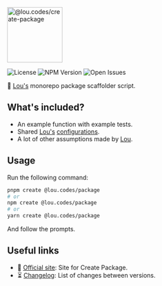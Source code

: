 <img id="logo" alt="@lou.codes/create-package" src="https://lou.codes/logos/lou_codes_create_package.svg" height="128" />

![License][license-badge] ![NPM Version][npm-version-badge]
![Open Issues][open-issues-badge]

🚧 [Lou's][lou.codes] monorepo package scaffolder script.

## What's included?

-   An example function with example tests.
-   Shared [Lou's][lou.codes] [configurations][lou.codes-configs].
-   A lot of other assumptions made by [Lou][lou.codes].

## Usage

Run the following command:

```bash
pnpm create @lou.codes/package
# or
npm create @lou.codes/package
# or
yarn create @lou.codes/package
```

And follow the prompts.

## Useful links

-   📝 [Official site][site]: Site for Create Package.
-   ⏳ [Changelog][changelog]: List of changes between versions.

<!-- Reference -->

[changelog]:
	https://github.com/loucyx/lou.codes/blob/main/packages/@lou.codes/create-package/CHANGELOG.md
[license-badge]:
	https://img.shields.io/npm/l/@lou.codes/create-package.svg?label=License&labelColor=666&color=0a8
[npm-version-badge]:
	https://img.shields.io/npm/v/@lou.codes/create-package.svg?label=NPM+Version&labelColor=666&color=0a8
[open-issues-badge]:
	https://img.shields.io/github/issues/loucyx/lou.codes.svg?label=Issues&labelColor=666&color=0a8
[site]: https://lou.codes/libraries/lou_codes_create_package/
[lou.codes]: https://lou.codes
[lou.codes-configs]: https://lou.codes/libraries/lou_codes_configs/
